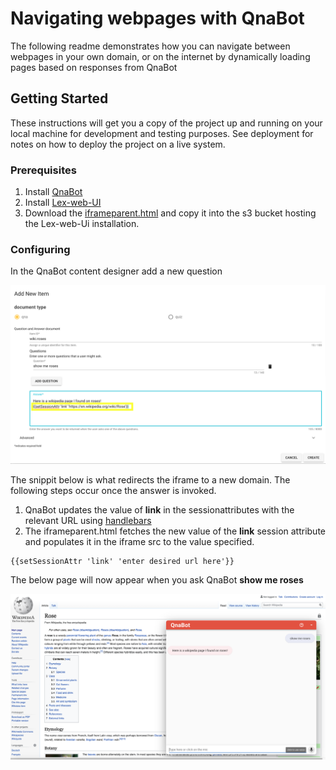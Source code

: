 # Navigating webpages with QnaBot

The following readme demonstrates how you can navigate between webpages in your own domain, or on the internet by dynamically loading pages based on responses from QnaBot

## Getting Started

These instructions will get you a copy of the project up and running on your local machine for development and testing purposes. See deployment for notes on how to deploy the project on a live system.

### Prerequisites

1. Install [QnaBot](https://aws.amazon.com/blogs/machine-learning/creating-a-question-and-answer-bot-with-amazon-lex-and-amazon-alexa/)
2. Install [Lex-web-UI](https://github.com/aws-samples/aws-lex-web-ui)
3. Download the [iframeparent.html](https://aws-bigdata-blog.s3.amazonaws.com/artifacts/lex-web-ui-enhancementblog/enhancements/iframeparent.html) and copy it into the s3 bucket hosting the Lex-web-Ui installation.


### Configuring

In the QnaBot content designer add a new question

![roses](./assets/iframeroses.png)

The snippit below is what redirects the iframe to a new domain. The following steps occur once the answer is invoked.
1. QnaBot updates the value of **link** in the sessionattributes with the relevant URL using [handlebars](https://aws.amazon.com/blogs/machine-learning/creating-a-question-and-answer-bot-with-amazon-lex-and-amazon-alexa/#handlebars)
2. The iframeparent.html fetches the new value of the **link** session attribute and populates it in the iframe src to the value specified. 
```
{{setSessionAttr 'link' 'enter desired url here'}}
```
The below page will now appear when you ask QnaBot **show me roses**

![wikiroses](./assets/wikiroses.png)